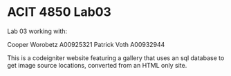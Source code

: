 # ACIT 4850 Lab03
Lab 03 working with:

Cooper Worobetz  A00925321
Patrick    Voth  A00932944

This is a codeigniter website featuring a gallery that uses an sql database to get image source locations, converted from an HTML only site. 